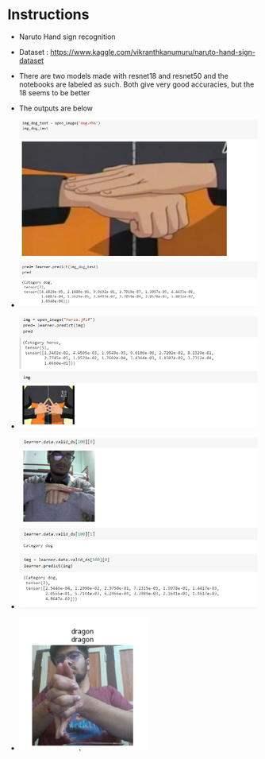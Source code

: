 
# Instructions

- Naruto Hand sign recognition
- Dataset : https://www.kaggle.com/vikranthkanumuru/naruto-hand-sign-dataset
- There are two models made with resnet18 and resnet50 and the notebooks are labeled as such. Both give very good accuracies, but the 18 seems to be better
- The outputs are below
- ![naruto](test1.PNG)

- ![naruto](test2.png)

- ![naruto](test3.PNG)

- ![naruto](test4.png)
